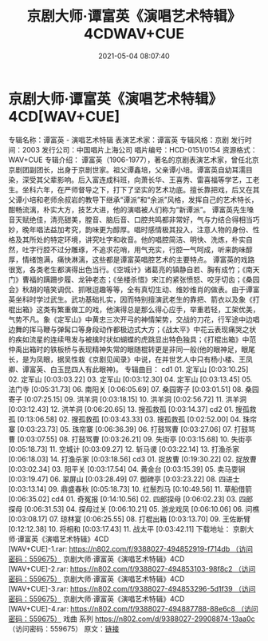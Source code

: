 ﻿---
title: 京剧大师·谭富英《演唱艺术特辑》4CDWAV+CUE
date: 2021-05-04 08:07:40
categories: WAV车载音乐、镜像
tags: 华语流行
---
# 京剧大师·谭富英《演唱艺术特辑》4CD[WAV+CUE]

专辑名称：谭富英 -
演唱艺术特辑
表演艺术家：谭富英
专辑风格：京剧
发行时间：2003
发行公司：中国唱片上海公司
唱片编号：HCD-0151/0154
资源格式：WAV+CUE
专辑介绍：
谭富英（1906-1977），著名的京剧表演艺术家，曾任北京京剧团副团长，出身于京剧世家。祖父谭鑫培，父亲谭小培。谭富英自幼耳濡目染，深受其父辈影响。后入富连成科班，向萧长华、王喜秀、雷喜福等学艺，工老生。坐科六年，在严师督导之下，打下了坚实的艺术功底。擅长靠把戏，后又在其父谭小培和老师余叔岩的教导下继承“谭派”和“余派”风格，发挥自己的艺术特长，酣畅流漓，朴实大方，技艺大进，他的演唱被人们称为“新谭派”。
谭富英先生嗓音天赋绝佳，清亮甜美，膛音、脑后音、口腔共鸣都非常好，气与力结合得相当巧妙，晚年唱法益加考究，韵味更为醇厚。唱时感情极其投入，注意人物的身份、性格及其所处的特定环境，讲究吐字和收音。他的唱腔简洁、明快、洗炼，朴实自然，吐字行腔不过分雕琢，不追求花哨，用气充实，行腔一气呵成，听来韵味醇厚，情绪饱满，痛快淋漓，这些都是谭富英唱腔艺术的主要特点。
谭富英的戏路很宽，各类老生都演得出色当行。《空城计》诸葛亮的镇静自若、胸有成竹；《南天门》曹福的蹒跚步履、龙钟老态；《坐楼杀惜》宋江的紧张愤怒、咬牙切齿；《桑园会》秋胡的嘻笑调侃、抓哏逗趣等等，全有真切生动、维妙维肖的做表。由于谭富英坐科时学过武生。武功基础扎实，因而特别擅演武老生的靠把、箭衣以及象《打棍出箱》这类有繁重做工的戏，他演得总是那么得心应手，举重若轻，工架优美，气势不凡。象《定军山》中黄忠三次开弓的神情架势，交战的刀花，行军途中边唱边舞的挥马鞭与弹髯口等身段动作都极边式大方；《战太平》中花云表现痛哭之状的疾如流星的连续甩发与被擒时状如蝴蝶的虎跳显出特色独具；《打棍出箱》中范仲禹出箱时的铁板桥与表现精神失常的眼随棍转更是非同一般(他的眼神足，眼尾长，是为凤眼，据吴性栽《京剧见闻录》中说，在并世艺人中只有杨小楼、王凤卿、谭富英、白玉昆四人有此眼神)。
专辑曲目：
cd1
01.
定军山
[0:03:10.25]
02.
定军山
[0:03:03.22]
03.
定军山
[0:03:12.30]
04.
定军山
[0:03:13.45]
05.
法门寺
[0:05:31.73]
06.
南阳关
[0:06:05.69]
07.
桑园寄子
[0:03:01.51]
08.
桑园寄子
[0:07:25.15]
09.
洪羊洞
[0:03:18.15]
10.
洪羊洞
[0:02:56.72]
11.
洪羊洞
[0:03:12.43]
12.
洪羊洞
[0:06:20.65]
13.
搜孤救孤
[0:03:14.37]
cd2
01.
搜孤救孤
[0:13:06.58]
02.
搜孤救孤
[0:03:43.33]
03.
搜孤救孤
[0:02:52.00]
04.
珠帘寨
[0:03:23.73]
05.
珠帘寨
[0:06:36.39]
06.
打鼓骂曹
[0:03:27.06]
07.
打鼓骂曹
[0:03:07.55]
08.
打鼓骂曹
[0:03:26.21]
09.
失街亭
[0:03:15.68]
10.
失街亭
[0:05:18.73]
11.
空城计
[0:03:09.27]
12.
斩马谡
[0:03:22.14]
13.
打渔杀家
[0:06:18.03]
14.
打渔杀家
[0:03:18.56]
cd3
01.
捉放曹
[0:19:30.22]
02.
捉放曹
[0:03:02.34]
03.
阳平关
[0:03:17.54]
04.
黄金台
[0:03:15.39]
05.
卖马耍锏
[0:03:19.47]
06.
翠屏山
[0:03:28.49]
07.
御碑亭
[0:03:23.22]
08.
四进士
[0:03:13.14]
09.
鼎盛春秋
[0:05:18.73]
10.
红鬃烈马
[0:10:49.56]
11.
草船借箭
[0:06:35.02]
cd4
01.
奇冤报
[0:14:10.56]
02.
四郎探母
[0:06:02.23]
03.
四郎探母
[0:06:31.53]
04.
探母过关
[0:06:10.21]
05.
游龙戏凤
[0:06:10.06]
06.
问樵
[0:03:08.17]
07.
琼林宴
[0:06:25.55]
08.
打棍出箱
[0:03:13.70]
09.
王佐断臂
[0:12:12.38]
10.
将相和
[0:03:17.43]
11.
战太平
[0:03:42.11]
下载地址：
京剧大师·谭富英《演唱艺术特辑》4CD [WAV+CUE]-1.rar: https://n802.com/f/9388027-494852919-f714db （访问密码：559675）
京剧大师·谭富英《演唱艺术特辑》4CD [WAV+CUE]-2.rar: https://n802.com/f/9388027-494853103-98f8c2 （访问密码：559675）
京剧大师·谭富英《演唱艺术特辑》4CD [WAV+CUE]-3.rar: https://n802.com/f/9388027-494853296-5d1f39 （访问密码：559675）
京剧大师·谭富英《演唱艺术特辑》4CD [WAV+CUE]-4.rar: https://n802.com/f/9388027-494887788-88e6c8 （访问密码：559675）
戏曲 系列 https://n802.com/d/9388027-29908874-13aa0c
（访问密码：559675）
原文：[链接](https://blog.sina.com.cn/s/blog_1647c7e7601030rnv.html)